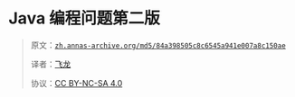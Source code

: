 # Java 编程问题第二版

> 原文：[`zh.annas-archive.org/md5/84a398505c8c6545a941e007a8c150ae`](https://zh.annas-archive.org/md5/84a398505c8c6545a941e007a8c150ae)
> 
> 译者：[飞龙](https://github.com/wizardforcel)
> 
> 协议：[CC BY-NC-SA 4.0](http://creativecommons.org/licenses/by-nc-sa/4.0/)
